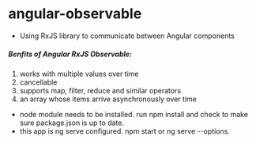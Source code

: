 # angular-observable
- Using RxJS library to communicate between Angular components
##### Benfits of Angular RxJS Observable:
1. works with multiple values over time
2. cancellable
3. supports map, filter, reduce and similar operators
4. an array whose items arrive asynchronously over time
- node module needs to be installed. run npm install and check to make sure package.json is up to date.
- this app is ng serve configured. npm start or ng serve --options.
